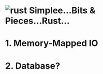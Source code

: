 # ![rust](https://img.shields.io/badge/Rust-000000?style=for-the-badge&logo=rust&logoColor=white) Simplee...Bits & Pieces...Rust...

# 1. Memory-Mapped IO
# 2. Database?